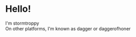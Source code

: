# Hello!
I'm stormtroppy  
On other platforms, I'm known as dagger or daggerofhoner

<!---
Stormtroppy/Stormtroppy is a ✨ special ✨ repository because its `README.md` (this file) appears on your GitHub profile.
You can click the Preview link to take a look at your changes.
--->
